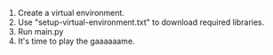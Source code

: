 1. Create a virtual environment.
2. Use "setup-virtual-environment.txt" to download required libraries.
3. Run main.py
4. It's time to play the gaaaaaame.
